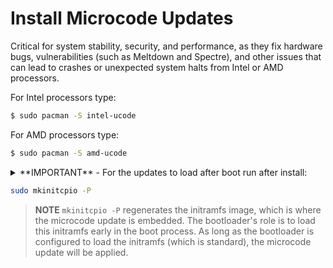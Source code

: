 # Install Microcode Updates
Critical for system stability, security, and performance, as they fix hardware bugs, vulnerabilities (such as Meltdown and Spectre), and other issues that can lead to crashes or unexpected system halts from Intel or AMD processors.

For Intel processors type:

```bash
$ sudo pacman -S intel-ucode
```

For AMD processors type:

```bash
$ sudo pacman -S amd-ucode
```
<details>
  <summary>**IMPORTANT** - For the updates to load after boot run after install:</summary>
<p>regenerates the initramfs (initial ramdisk) image, which is essential for the early boot process. The initramfs must include the microcode update files so they can be loaded early during boot, before the main system filesystem is mounted. This ensures that the CPU's microcode is updated as early as possible, which is critical for system stability and security.
  Without this step, the microcode updates provided by the intel-ucode package will not be included in the initramfs, potentially leading to system instability or crashes</p>
</details>

```bash
sudo mkinitcpio -P
```

> **NOTE** `mkinitcpio -P` regenerates the initramfs image, which is where the microcode update is embedded. The bootloader's role is to load this initramfs early in the boot process. As long as the bootloader is configured to load the initramfs (which is standard), the microcode update will be applied.
